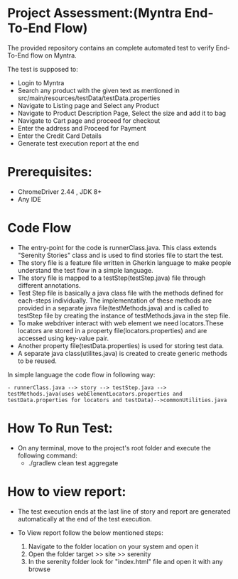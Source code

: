 # Project Assessment:(Myntra End-To-End Flow)
The provided repository contains an complete automated test to verify End-To-End flow on Myntra.

The test is supposed to:
- Login to Myntra
- Search any product with the given text as mentioned in src/main/resources/testData/testData.properties
- Navigate to Listing page and Select any Product
- Navigate to Product Description Page, Select the size and add it to bag
- Navigate to Cart page and proceed for checkout
- Enter the address and Proceed for Payment
- Enter the Credit Card Details
- Generate test execution report at the end

# Prerequisites:
- ChromeDriver 2.44 , JDK 8+
- Any IDE

# Code Flow
- The entry-point for the code is runnerClass.java. This class extends "Serenity Stories" class and is used to find stories file to start the test.
- The story file is a feature file written in Gherkin language to make people understand the test flow in a simple language. 
- The story file is mapped to a testStep(testStep.java) file through different annotations.
- Test Step file is basically a java class file with the methods defined for each-steps individually. The implementation of these methods are provided in a separate java file(testMethods.java) and is called to testStep file by creating the instance of testMethods.java in the step file.
- To make webdriver interact with web element we need locators.These locators are stored in a property file(locators.properties) and are accessed using key-value pair.
- Another property file(testData.properties) is used for storing test data. 
- A separate java class(utilites.java) is created to create generic methods to be reused.
 	
In simple language the code flow in following way:
 	
	- runnerClass.java --> story --> testStep.java --> testMethods.java(uses webElementLocators.properties and testData.properties for locators and testData)-->commonUtilities.java
 	


# How To Run Test:
- On any terminal, move to the project's root folder and execute the following command:
    - ./gradlew clean test aggregate

# How to view report:
- The test execution ends at the last line of story and report are generated automatically at the end of the test execution.

- To View report follow the below mentioned steps:

	1. Navigate to the folder location on your system and open it
	2. Open the folder target >> site >> serenity
	3. In the serenity folder look for "index.html" file and open it with any browse